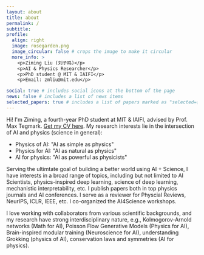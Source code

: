 ```yaml
---
layout: about
title: about
permalink: /
subtitle: 
profile:
  align: right
  image: rosegarden.png
  image_circular: false # crops the image to make it circular
  more_info: >
    <p>Ziming Liu (刘子鸣)</p>
    <p>AI & Physics Researcher</p>
    <p>PhD student @ MIT & IAIFI</p>
    <p>Email: zmliu@mit.edu</p>

social: true # includes social icons at the bottom of the page
news: false # includes a list of news items
selected_papers: true # includes a list of papers marked as "selected={true}"
---
```


Hi! I'm Ziming, a fourth-year PhD student at MIT & IAIFI, advised by Prof. Max Tegmark. [Get my CV here](/assets/pdf/Ziming_resume.pdf). My research interests lie in the intersection of AI and physics (science in general):

* Physics of AI: "AI as simple as physics"
* Physics for AI: "AI as natural as physics"
* AI for physics: "AI as powerful as physicists"

Serving the ultimtate goal of building a better world using AI + Science, I have interests in a broad range of topics, including but not limited to AI Scientists, physics-inspired deep learning, science of deep learning, mechanistic interpretability, etc. I publish papers both in top physics journals and AI conferences. I serve as a reviewer for Physcial Reviews, NeurIPS, ICLR, IEEE, etc. I co-organized the AI4Science workshops. 

I love working with collaborators from various scientific backgrounds, and my research have strong interdisciplinary nature, e.g., Kolmogorov-Arnold networks (Math for AI), Poisson Flow Generative Models (Physics for AI), Brain-inspired modular training (Neuroscience for AI), understanding Grokking (physics of AI), conservation laws and symmetries (AI for physics).

